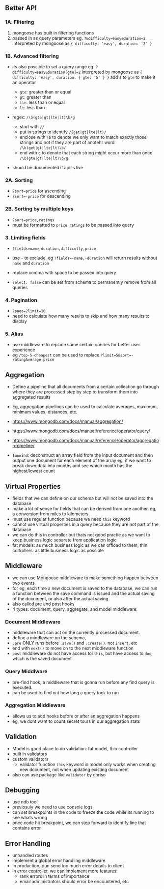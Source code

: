 ## Better API

### 1A. Filtering

1. mongoose has built in filtering functions
1. passed in as query parameters
   eg. `?&difficulty=easy&duration=2`
   interpreted by mongoose as `{ difficulty: 'easy', duration: '2' }`

### 1B. Advanced filtering

- its also possible to set a query range
  eg. `?difficulty=easy&duration[gte]=2`
  interpreted by mongoose as `{ difficulty: 'easy', duration: { gte: '5' } }`
  add `$` to `gte` to make it an operator

  - `gte`: greater than or equal
  - `gt`: greater than
  - `lte`: less than or equal
  - `lt`: less than

- regex: `/\b(gte|gt|lte|lt)\b/g`

  - start with `//`
  - put in strings to identify `/(get|gt|lte|lt)/`
  - enclose with `\b` to denote we only want to match exactly those strings and not if they are part of anotehr word `/\b(get|gt|lte|lt)\b/`
  - end with `g` to denote that each string might occur more than once `/\b(gte|gt|lte|lt)\b/g`

- should be documented if api is live

### 2A. Sorting

- `?sort=price` for ascending
- `?sort=-price` for descending

### 2B. Sorting by multiple keys

- `?sort=price,ratings`
- must be formatted to `price ratings` to be passed into query

### 3. Limiting fields

- `?fields=name,duration,difficulty,price`
- use `-` to exclude, eg `?fields=-name,-duration` will return results without `name` and `duration`
- replace comma with space to be passed into query

- `select: false` can be set from schema to permanently remove from all queries

### 4. Pagination

- `?page=2limit=10`
- need to calculate how many results to skip and how many results to display

### 5. Alias

- use middleware to replace some certain queries for better user experience
- eg `/top-5-cheapest` can be used to replace `?limit=5&sort=-ratingAverage,price`

## Aggregation

- Define a pipeline that all documents from a certain collection go through where they are processed step by step to transform them into aggregated results
- Eg, aggregation pipelines can be used to calculate averages, maximum, minimum values, distances, etc.
- https://www.mongodb.com/docs/manual/aggregation/
- https://www.mongodb.com/docs/manual/reference/operator/query/
- https://www.mongodb.com/docs/manual/reference/operator/aggregation-pipeline/

- `$unwind`: deconstruct an array field from the input document and then output one document for each element of the array
  eg, if we want to break down data into months and see which month has the highest/lowest count

## Virtual Properties

- fields that we can define on our schema but will not be saved into the database
- make a lot of sense for fields that can be derived from one another.
  eg, a conversion from miles to kilometers.
- must use regular function because we need `this` keyword
- cannot use virtual properties in a query because they are not part of the database
- we can do this in controller but thats not good practie as we want to keep business logic separate from application logic
- fat models: as much business logic as we can offload to them, thin coltrollers: as little business logic as possible

## Middleware

- we can use Mongoose middleware to make something happen between two events.
- for eg, each time a new document is saved to the database, we can run a function between the save command is issued and the actual saving of the document, or also after the actual saving.
- also called pre and post hooks
- 4 types: document, query, aggregate, and model middleware.

### Document Middleware

- middleware that can act on the currently processed document.
- define a middleware on the schema,
- `.pre` ONLY runs before `.save()` and `.create()`. not `insert`, etc
- end with `next()` to move on to the next middleware function
- `post` middleware do not have access toi `this`, but have access to `doc`, which is the saved document

### Query Middlware

- pre-find hook, a middleware that is gonna run before any find query is executed.
- can be used to find out how long a query took to run

### Aggregation Middleware

- allows us to add hooks before or after an aggregation happens
- eg, we dont want to count secret tours in our aggregation stats

## Validation

- Model is good place to do validation: fat model, thin controller
- built in validators
- custom validators
  - validator function `this` keyword in model only works when creating new document, not when updating existing document
- also can use package like `validator` by chriso

## Debugging

- use ndb tool
- previosuly we need to use console logs
- can set breakpoints in the code to freeze the code while its running to see whats wrong
- once code hit breakpoint, we can step forward to identify line that contains error

## Error Handling

- unhandled routes
- implement a global error handling middleware
- In production, dun send too much error details to client
- in error controller, we can implement more features:
  - rank errors in terms of importance
  - email administrators should error be encountered, etc
